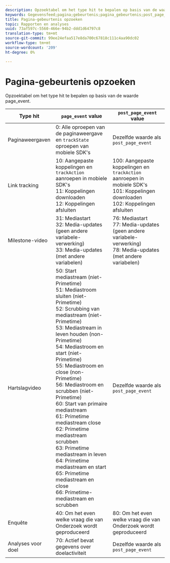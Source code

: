 ```yaml
---
description: Opzoektabel om het type hit te bepalen op basis van de waarde page_event.
keywords: Gegevensfeed;pagina;gebeurtenis;pagina_gebeurtenis;post_page_event
title: Pagina-gebeurtenis opzoeken
topic: Rapporten en analyses
uuid: 73af597c-5560-466e-94b2-ddd1d64797c8
translation-type: tm+mt
source-git-commit: 99ee24efaa517e8da700c67818c111c4aa90dc02
workflow-type: tm+mt
source-wordcount: '209'
ht-degree: 0%

---
```



# Pagina-gebeurtenis opzoeken

Opzoektabel om het type hit te bepalen op basis van de waarde page_event.

| Type hit | `page_event` value | `post_page_event` value |
| --- | --- | --- |
| Paginaweergaven | 0: Alle oproepen van de paginaweergave en `trackState` oproepen van mobiele SDK&#39;s | Dezelfde waarde als `post_page_event` |
| Link tracking | 10: Aangepaste koppelingen en `trackAction` aanroepen in mobiele SDK&#39;s<br>11: Koppelingen downloaden<br>12: Koppelingen afsluiten | 100: Aangepaste koppelingen en `trackAction` aanroepen in mobiele SDK&#39;s<br>101: Koppelingen downloaden<br>102: Koppelingen afsluiten |
| Milestone-video | 31: Mediastart<br>32: Media-updates (geen andere variabele-verwerking)<br>33: Media-updates (met andere variabelen) | 76: Mediastart<br>77: Media-updates (geen andere variabele-verwerking)<br>78: Media-updates (met andere variabelen) |
| Hartslagvideo | 50: Start mediastream (niet-Primetime)<br>51: Mediastroom sluiten (niet-Primetime)<br>52: Scrubbing van mediastream (niet-Primetime)<br>53: Mediastream in leven houden (non-Primetime)<br>54: Mediastroom en start (niet-Primetime)<br>55: Mediastroom en close (non-Primetime)<br>56: Mediastroom en scrubben (niet-Primetime)<br>60: Start van primaire mediastream<br>61: Primetime mediastream close<br>62: Primetime mediastream scrubben<br>63: Primetime mediastream in leven<br>64: Primetime mediastream en start<br>65: Primetime mediastream en close<br>66: Primetime-mediastream en scrubben | Dezelfde waarde als `post_page_event` |
| Enquête | 40: Om het even welke vraag die van Onderzoek wordt geproduceerd | 80: Om het even welke vraag die van Onderzoek wordt geproduceerd |
| Analyses voor doel | 70: Actief bevat gegevens over doelactiviteit | Dezelfde waarde als `post_page_event` |

